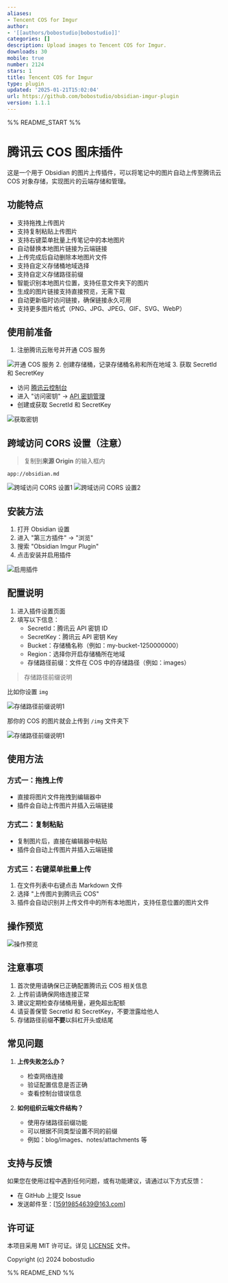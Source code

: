 ```yaml
---
aliases:
- Tencent COS for Imgur
author:
- '[[authors/bobostudio|bobostudio]]'
categories: []
description: Upload images to Tencent COS for Imgur.
downloads: 30
mobile: true
number: 2124
stars: 1
title: Tencent COS for Imgur
type: plugin
updated: '2025-01-21T15:02:04'
url: https://github.com/bobostudio/obsidian-imgur-plugin
version: 1.1.1
---
```


%% README_START %%

# 腾讯云 COS 图床插件

这是一个用于 Obsidian 的图片上传插件，可以将笔记中的图片自动上传至腾讯云 COS 对象存储，实现图片的云端存储和管理。

## 功能特点

-   支持拖拽上传图片
-   支持复制粘贴上传图片
-   支持右键菜单批量上传笔记中的本地图片
-   自动替换本地图片链接为云端链接
-   上传完成后自动删除本地图片文件
-   支持自定义存储桶地域选择
-   支持自定义存储路径前缀
-   智能识别本地图片位置，支持任意文件夹下的图片
-   生成的图片链接支持直接预览，无需下载
-   自动更新临时访问链接，确保链接永久可用
-   支持更多图片格式（PNG、JPG、JPEG、GIF、SVG、WebP）

## 使用前准备

1. 注册腾讯云账号并开通 COS 服务

![开通 COS 服务](https://raw.githubusercontent.com/bobostudio/obsidian-imgur-plugin/HEAD/images/open-cos.png) 2. 创建存储桶，记录存储桶名称和所在地域 3. 获取 SecretId 和 SecretKey

-   访问 [腾讯云控制台](https://console.cloud.tencent.com/)
-   进入 "访问密钥" -> [API 密钥管理](https://console.cloud.tencent.com/cam/capi)
-   创建或获取 SecretId 和 SecretKey

![获取密钥](https://raw.githubusercontent.com/bobostudio/obsidian-imgur-plugin/HEAD/images/get-secret.png)

## 跨域访问 CORS 设置（注意）

> 复制到**来源 Origin** 的输入框内

```shell
app://obsidian.md
```
![跨域访问 CORS 设置1](https://raw.githubusercontent.com/bobostudio/obsidian-imgur-plugin/HEAD/images/CORS-1.png)
![跨域访问 CORS 设置2](https://raw.githubusercontent.com/bobostudio/obsidian-imgur-plugin/HEAD/images/CORS-2.png)



## 安装方法

1. 打开 Obsidian 设置
2. 进入 "第三方插件" -> "浏览"
3. 搜索 "Obsidian Imgur Plugin"
4. 点击安装并启用插件

![启用插件](https://raw.githubusercontent.com/bobostudio/obsidian-imgur-plugin/HEAD/images/active.png)

## 配置说明

1. 进入插件设置页面
2. 填写以下信息：
    - SecretId：腾讯云 API 密钥 ID
    - SecretKey：腾讯云 API 密钥 Key
    - Bucket：存储桶名称（例如：my-bucket-1250000000）
    - Region：选择你开启存储桶所在地域
    - 存储路径前缀：文件在 COS 中的存储路径（例如：images）
  
> 存储路径前缀说明

比如你设置 `img`

![存储路径前缀说明1](https://raw.githubusercontent.com/bobostudio/obsidian-imgur-plugin/HEAD/images/prefix-1.png)

那你的 COS 的图片就会上传到 `/img` 文件夹下

![存储路径前缀说明1](https://raw.githubusercontent.com/bobostudio/obsidian-imgur-plugin/HEAD/images/prefix-2.png)

## 使用方法

### 方式一：拖拽上传

-   直接将图片文件拖拽到编辑器中
-   插件会自动上传图片并插入云端链接

### 方式二：复制粘贴

-   复制图片后，直接在编辑器中粘贴
-   插件会自动上传图片并插入云端链接

### 方式三：右键菜单批量上传

1. 在文件列表中右键点击 Markdown 文件
2. 选择 "上传图片到腾讯云 COS"
3. 插件会自动识别并上传文件中的所有本地图片，支持任意位置的图片文件

## 操作预览

![操作预览](https://raw.githubusercontent.com/bobostudio/obsidian-imgur-plugin/HEAD/images/preview.gif)

## 注意事项

1. 首次使用请确保已正确配置腾讯云 COS 相关信息
2. 上传前请确保网络连接正常
3. 建议定期检查存储桶用量，避免超出配额
4. 请妥善保管 SecretId 和 SecretKey，不要泄露给他人
5. 存储路径前缀**不要**以斜杠开头或结尾

## 常见问题

1. **上传失败怎么办？**
    - 检查网络连接
    - 验证配置信息是否正确
    - 查看控制台错误信息

2. **如何组织云端文件结构？**
    - 使用存储路径前缀功能
    - 可以根据不同类型设置不同的前缀
    - 例如：blog/images、notes/attachments 等

## 支持与反馈

如果您在使用过程中遇到任何问题，或有功能建议，请通过以下方式反馈：

-   在 GitHub 上提交 Issue
-   发送邮件至：[15919854639@163.com]

## 许可证

本项目采用 MIT 许可证。详见 [LICENSE](LICENSE) 文件。

Copyright (c) 2024 bobostudio


%% README_END %%